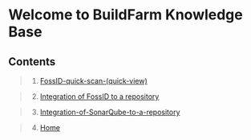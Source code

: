 # **Welcome to BuildFarm Knowledge Base**
<font size = 20> </font>

## Contents


> 1. [FossID-quick-scan-(quick-view)](./FossID-quick-scan-%28quick-view%29.md)

> 2. [Integration of FossID to a repository](./Integration-of-FossID-to-a-repository.md)

> 3. [Integration-of-SonarQube-to-a-repository](./Integration-of-SonarQube-to-a-repository.md)

> 4. [Home](./Home.md)




